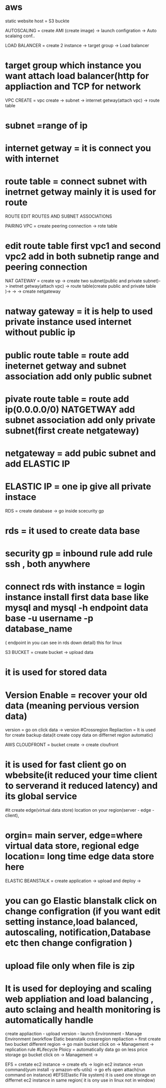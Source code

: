 # aws

static website host = S3 buckte

AUTOSCALING = create AMI (create image) -> launch configration -> Auto scalaing conf..

LOAD BALANCER = create 2 instance -> target group -> Load balancer 
# target group which instance you want attach load balancer(http for appliaction  and TCP for network

VPC CREATE = vpc create -> subnet -> internet getway(attach vpc) -> route table
# subnet =range of ip
# internet getway = it is connect you with internet
# route table = connect subnet with inetrnet getway mainly it is used for route
ROUTE EDIT ROUTES AND SUBNET ASSOCIATIONS

PAIRING VPC = create peering connection -> rote table
# edit route table first vpc1 and second vpc2 add in both subnetip range and peering connection

NAT GATEWAY = create vp -> create two subnet(public and private subnet)-> inetnet getway(attach vpc) -> route table(create public and private table )->
-> -> create netgateway
# natway gateway = it is help to used private instance used internet without public ip
# public route table = route add ineternet getway and subnet association add only public subnet 
# pivate route table = route add ip(0.0.0.0/0) NATGETWAY add subnet association add only private subnet(first create netgateway)
# netgateway = add pubic subnet and add ELASTIC IP
# ELASTIC IP = one ip give all private instace

RDS = create database -> go inside scecurity gp
# rds = it used to create data base
# security gp = inbound rule add rule ssh , both anywhere 
# connect rds with instance = login instance install first data base like mysql and mysql -h endpoint data base -u username -p database_name
( endpoint in you can see in rds down detail) this for linux

S3 BUCKET = create bucket -> upload data
# it is used for stored data
# Version Enable = recover your old data (meaning pervious version data)
version = go on click data -> version
#Crossregion Repliaction = It is used for create backup data(it create copy data on differnet region automatic)

AWS CLOUDFRONT = bucket create -> create cloufront
# it is used for fast client go on wbebsite(it reduced your time client to serverand it reduced latency) and its global service
#it create edge(virtual data store) location on your region(server - edge - client), 
# orgin= main server, edge=where virtual data store, regional edge location= long time edge data store here

ELASTIC BEANSTALK = create application -> upload and deploy ->
# you can go Elastic blanstalk click on change configration (if you want edit setting instance,load balanced, autoscaling, notification,Database etc then change configration )
# upload file only when file is zip
# It is used for deploying and scaling web appliation and load balancing , auto sclaing and health monitoring is automatically handle
create appliaction - upload version - launch Environment - Manage Environment (workflow Elatic beanstalk
crossregion repliaction = first create two bucket different region -> go main bucket click on -> Management -> replication rule
#Lifecycle Ploicy = automatically data go on less price storage
go bucket click on -> Management -> 

EFS = cretate ec2 instance -> create efs -> login ec2 instance ->run command(yum install -y amazon-efs-utils) -> go efs open attach(run command on instance)
#EFS(Elastic File system) it is used one storage on differnet ec2 instance in same region( it is ony use in linux not in window)
